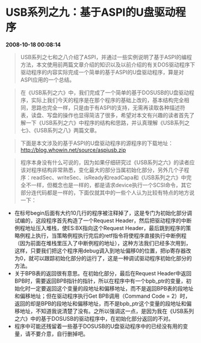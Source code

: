 # USB系列之九：基于ASPI的U盘驱动程序  
**2008-10-18 00:08:14**

>  USB系列之七和之八介绍了ASPI，并通过一些实例说明了基于ASPI的编程方法，本文使用前两篇文章介绍的知识以及以前介绍的有关DOS驱动程序下驱动程序的内容实际完成一个简单的基于ASPI的U盘驱动程序，算是对ASPI应用的一个总结。

>  在《USB系列之六》中，我们完成了一个简单的基于DOSUSB的U盘驱动程序，实际上我们今天的程序是在那个程序的基础上改的，基本结构完全相同，思路也完全一样，只是由于有ASPI的支持，无需再读取各种描述符表，读盘、写盘的操作也显得简洁了很多，希望对本文有兴趣的读者首先了解一下《USB系列之六》中程序的结构和思路，并认真理解《USB系列之七》、《USB系列之八》两篇文章。

>  下面是本文涉及的基于ASPI的U盘驱动程序的源程序的下载地址：http://blog.whowin.net/source/aspiusb.zip

>  程序本身没有什么可说的，因为如果仔细研究过《USB系列之六》的读者应该对程序结构非常熟悉，变化最大的部分当属初始化部分，另外几个子程序：readSec、writeSec、isReady和readCapa和《USB系列之六》中完全不一样，但概念也是一样的，都是请求device执行一个SCSI命令，其它部分连代码都是一样的，下面仅就其中的一些个人认为比较有特点的地方说一下：

* 在标号begin后面有大约10几行的程序被注释掉了，这是专门为初始化部分调试编的，这段程序首先构造了一个Request Header，然后把驱动程序的中断例程地址压入堆栈，使ES:BX指向这个Request Header，最后跳到程序的策略例程上执行，当策略例程执行完后的retf指令将使程序直接执行中断例程（因为前面在堆栈里压入了中断例程的地址），这种方法我们已经多次用到，这样，只要我们把这个程序用debug调入到地址偏移0的位置，把ip寄存器改为0，就可以跟踪初始化部分的运行了，这是一种调试驱动程序初始化部分的方法。
* 关于BPB表的返回很有意思。在初始化部分，最后在Request Header中返回BPB时，需要返回BPB指针的指针，所以在程序中有一个bpb_ptr的变量，初始化时一定要返回这个变量的段地址和偏移地址，而不是返回BPB表的段地址和偏移地址；但在驱动程序执行Get BPB调用（Command Code = 2）时，返回的却是BPB的段地址和偏移地址，而不是bpb_ptr这个变量的段地址和偏移地址，不知道我说清楚了没有。之所以强调这一点，是因为我在《USB系列之六》中的基于DOSUSB的驱动程序中，在初始化部分返回的不对。
* 程序中可能还残留着一些基于DOSUSB的U盘驱动程序中的已经没有用的变量，请不要介意，自行删掉吧。